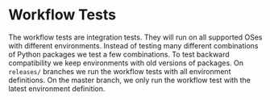 # Workflow Tests

The workflow tests are integration tests. They will run on all supported OSes
with different environments. Instead of testing many different combinations of
Python packages we test a few combinations. To test backward compatibility we
keep environments with old versions of packages. On `releases/` branches we run
the workflow tests with all environment definitions. On the master branch, we
only run the workflow test with the latest environment definition.
